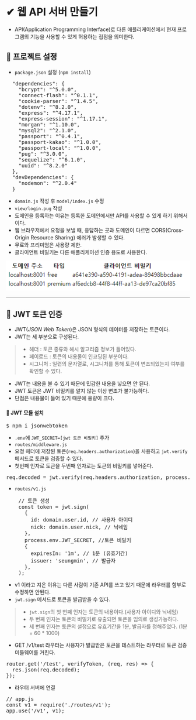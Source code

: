 # ✔ 웹 API 서버 만들기
- API(Application Programming Interface)로 다른 애플리케이션에서 현재 프로그램의 기능을 사용할 수 있게 허용하는 접점을 의미한다.
## 🌈 프로젝트 설정
- `package.json` 설정 (`npm install`)
<pre>
  "dependencies": {
    "bcrypt": "^5.0.0",
    "connect-flash": "^0.1.1",
    "cookie-parser": "^1.4.5",
    "dotenv": "^8.2.0",
    "express": "^4.17.1",
    "express-session": "^1.17.1",
    "morgan": "^1.10.0",
    "mysql2": "^2.1.0",
    "passport": "^0.4.1",
    "passport-kakao": "^1.0.0",
    "passport-local": "^1.0.0",
    "pug": "^3.0.0",
    "sequelize": "^6.1.0",
    "uuid": "^8.2.0"
  },
  "devDependencies": {
    "nodemon": "^2.0.4"
  }
</pre>
- `domain.js` 작성 후 `model/index.js` 수정
- `view/login.pug` 작성
- 도메인을 등록하는 이유는 등록한 도메인에서만 API를 사용할 수 있게 하기 위해서이다.
- 웹 브라우저에서 요청을 보낼 때, 응답하는 곳과 도메인이 다르면 CORS(Cross-Origin Resource Sharing) 에러가 발생할 수 있다.
- 무료와 프리미엄은 사용량 제한.
- 클라이언트 비밀키는 다른 애플리케이션 인증 용도로 사용한다.

![img](./img/1.PNG)

<hr>

## 🌈 JWT 토큰 인증
- JWT(*JSON Web Token*)은 JSON 형식의 데이터를 저장하는 토큰이다.
- JWT는 세 부분으로 구성된다.
> - 헤더 : 토큰 종류와 해시 알고리즘 정보가 들어있다.
> - 페이로드 : 토큰의 내용물이 인코딩된 부분이다.
> - 시그니처 : 일련의 문자열로, 시그니처를 통해 토큰이 변조되었는지 여부를 확인할 수 있다.
- JWT는 내용을 볼 수 있기 때문에 민감한 내용을 넣으면 안 된다.
- JWT 토큰은 JWT 비밀키를 알지 않는 이상 변조가 불가능하다.
- 단점은 내용물이 들어 있기 때문에 용량이 크다.
#### 🔸 JWT 모듈 설치
<pre>
$ npm i jsonwebtoken
</pre>
- `.env`에 `JWT_SECRET=[jwt 토큰 비밀키]` 추가
- `routes/middleware.js`
- 요청 헤더에 저장된 토큰(`req.headers.authorization`)을 사용하고 `jwt.verify` 메서드로 토큰을 검증할 수 있다.
- 첫번째 인자로 토큰을 두번째 인자로는 토큰의 비밀키를 넣어준다.
<pre>
req.decoded = jwt.verify(req.headers.authorization, process.env.JWT_SECRET);
</pre>
- `routes/v1.js` 
<pre>
    // 토큰 생성
    const token = jwt.sign(
      {
        id: domain.user.id, // 사용자 아이디
        nick: domain.user.nick, // 닉네임
      },
      process.env.JWT_SECRET, //토큰 비밀키
      {
        expiresIn: '1m', // 1분 (유효기간)
        issuer: 'seungmin', // 발급자
      },
    );
</pre>
- v1 이라고 지은 이유는 다른 사람이 기존 API를 쓰고 있기 때문에 라우터를 함부로 수정하면 안된다.
- `jwt.sign` 메서드로 토큰을 발급받을 수 있다.
> - `jwt.sign`의 첫 번째 인자는 토큰의 내용이다.(사용자 아이디와 닉네임)
> - 두 번째 인자는 토큰의 비밀키로 유출되면 토큰을 임의로 생성가능하다.
> - 세 번째 인자는 토큰의 설정으로 유효기간을 1분, 발급자를 정해주었다. (1분 = 60 * 1000)
- GET /v1/test 라우터는 사용자가 발급받은 토큰을 테스트하는 라우터로 토큰 검증 미들웨어를 거친다.
<pre>
router.get('/test', verifyToken, (req, res) => {
  res.json(req.decoded);
});
</pre>
- 라우터 서버에 연결
<pre>
// app.js
const v1 = require('./routes/v1');
app.use('/v1', v1);
</pre>